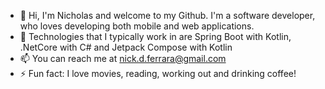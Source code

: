 - 👋 Hi, I'm Nicholas and welcome to my Github. I'm a software developer, who loves developing both mobile and web applications.
- 👀 Technologies that I typically work in are Spring Boot with Kotlin, .NetCore with C# and Jetpack Compose with Kotlin
- 📫 You can reach me at nick.d.ferrara@gmail.com
- ⚡ Fun fact: I love movies, reading, working out and drinking coffee!
